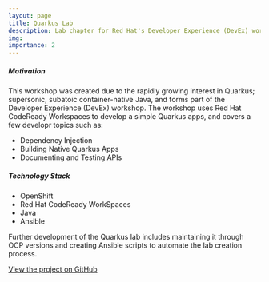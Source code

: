 ```yaml
---
layout: page
title: Quarkus Lab
description: Lab chapter for Red Hat's Developer Experience (DevEx) workshop.
img: 
importance: 2
---
```


##### <strong> Motivation </strong>

This workshop was created due to the rapidly growing interest in Quarkus; supersonic, subatoic container-native Java, and forms part of the Developer Experience (DevEx) workshop. The workshop uses Red Hat CodeReady Workspaces to develop a simple Quarkus apps, and covers a few developr topics such as:

- Dependency Injection
- Building Native Quarkus Apps
- Documenting and Testing APIs

##### <strong> Technology Stack </strong>
- OpenShift
- Red Hat CodeReady WorkSpaces
- Java
- Ansible

Further development of the Quarkus lab includes maintaining it through OCP versions and creating Ansible scripts to automate the lab creation process.

<a href="https://github.com/akouao/quarkus-lab" target="_blank" title="GitHub"><i class="fab fa-github"></i> View the project on GitHub</a>